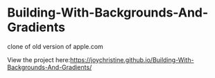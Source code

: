 # Building-With-Backgrounds-And-Gradients
clone of old version of apple.com 

View the project here:https://joychristine.github.io/Building-With-Backgrounds-And-Gradients/
